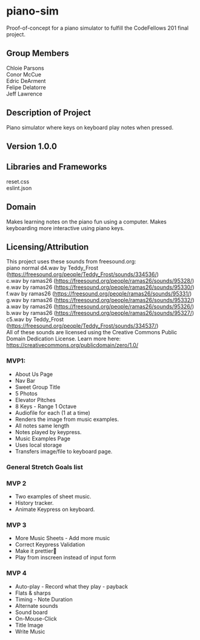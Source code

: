 # piano-sim
Proof-of-concept for a piano simulator to fulfill the CodeFellows 201 final project.

## Group Members
Chloie Parsons\
Conor McCue\
Edric DeArment\
Felipe Delatorre\
Jeff Lawrence

## Description of Project
Piano simulator where keys on keyboard play notes when pressed. 

## Version 1.0.0

## Libraries and Frameworks
reset.css\
eslint.json

## Domain
Makes learning notes on the piano fun using a computer. Makes keyboarding more interactive using piano keys.

## Licensing/Attribution
This project uses these sounds from freesound.org:\
piano normal d4.wav by Teddy_Frost (https://freesound.org/people/Teddy_Frost/sounds/334536/) \
c.wav by ramas26 (https://freesound.org/people/ramas26/sounds/95328/) \
e.wav by ramas26 (https://freesound.org/people/ramas26/sounds/95330/) \
f.wav by ramas26 (https://freesound.org/people/ramas26/sounds/95331/) \
g.wav by ramas26 (https://freesound.org/people/ramas26/sounds/95332/) \
a.wav by ramas26 (https://freesound.org/people/ramas26/sounds/95326/) \
b.wav by ramas26 (https://freesound.org/people/ramas26/sounds/95327/) \
c5.wav by Teddy_Frost (https://freesound.org/people/Teddy_Frost/sounds/334537/) \
All of these sounds are licensed using the Creative Commons Public Domain Dedication License. Learn more here: https://creativecommons.org/publicdomain/zero/1.0/


### MVP1:
* About Us Page
* Nav Bar
* Sweet Group Title
* 5 Photos
* Elevator Pitches
* 8 Keys - Range 1 Octave
* Audiofile for each (1 at a time)
* Renders the image from music examples.
* All notes same length
* Notes played by keypress.
* Music Examples Page
* Uses local storage
* Transfers image/file to keyboard page.

### General Stretch Goals list
### MVP 2
* Two examples of sheet music.
* History tracker.
* Animate Keypress on keyboard.

### MVP 3
* More Music Sheets - Add more music 
* Correct Keypress Validation
* Make it prettier
* Play from inscreen instead of input form

### MVP 4 
* Auto-play - Record what they play - payback
* Flats & sharps
* Timing - Note Duration
* Alternate sounds
* Sound board
* On-Mouse-Click
* Title Image
* Write Music
